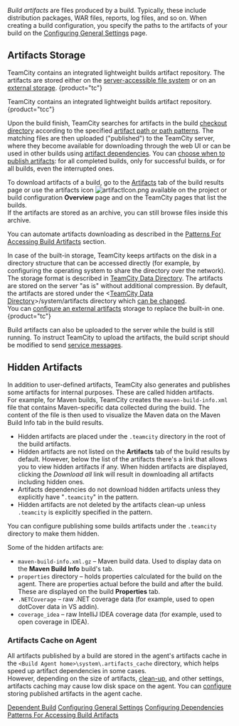 [//]: # (title: Build Artifact)
[//]: # (auxiliary-id: Build Artifact)

_Build artifacts_ are files produced by a build. Typically, these include distribution packages, WAR files, reports, log files, and so on. When creating a build configuration, you specify the paths to the artifacts of your build on the [Configuring General Settings](configuring-general-settings.md#Artifact+Paths) page.

## Artifacts Storage

TeamCity contains an integrated lightweight builds artifact repository. The artifacts are stored either on the [server-accessible file system](configuring-artifacts-storage.md#Built-in+Artifacts+Storage) or on an [external storage](configuring-artifacts-storage.md#External+Artifacts+Storage).
{product="tc"}

TeamCity contains an integrated lightweight builds artifact repository.
{product="tcc"}

Upon the build finish, TeamCity searches for artifacts in the build [checkout directory](build-checkout-directory.md) according to the specified [artifact path or path patterns](configuring-general-settings.md#Artifact+Paths). The matching files are then uploaded ("published") to the TeamCity server, where they become available for downloading through the web UI or can be used in other builds using [artifact dependencies](dependent-build.md#Artifact+Dependency). You can [choose when to publish artifacts](configuring-general-settings.md#publish-artifacts): for all completed builds, only for successful builds, or for all builds, even the interrupted ones.

To download artifacts of a build, go to the [Artifacts](working-with-build-results.md#Build+Artifacts) tab of the build results page or use the artifacts icon ![artifactIcon.png](artifactIcon.png) available on the project or build configuration __Overview__ page and on the TeamCity pages that list the builds.   
If the artifacts are stored as an archive, you can still browse files inside this archive.

You can automate artifacts downloading as described in the [Patterns For Accessing Build Artifacts](patterns-for-accessing-build-artifacts.md) section.

In case of the built-in storage, TeamCity keeps artifacts on the disk in a directory structure that can be accessed directly (for example, by configuring the operating system to share the directory over the network). The storage format is described in [TeamCity Data Directory](teamcity-data-directory.md#artifacts). The artifacts are stored on the server "as is" without additional compression. By default, the artifacts are stored under the \<[TeamCity Data Directory](teamcity-data-directory.md)\>\/system\/artifacts directory which [can be changed](teamcity-configuration-and-maintenance.md).   
You can [configure an external artifacts](configuring-artifacts-storage.md#External+Artifacts+Storage) storage to replace the built-in one.
{product="tc"}

Build artifacts can also be uploaded to the server while the build is still running. To instruct TeamCity to upload the artifacts, the build script should be modified to send [service messages](service-messages.md#Publishing+Artifacts+while+the+Build+is+Still+in+Progress).

## Hidden Artifacts

In addition to user-defined artifacts, TeamCity also generates and publishes some artifacts for internal purposes. These are called hidden artifacts.   
For example, for Maven builds, TeamCity creates the `maven-build-info.xml` file that contains Maven-specific data collected during the build. The content of the file is then used to visualize the Maven data on the Maven Build Info tab in the build results.
* Hidden artifacts are placed under the `.teamcity` directory in the root of the build artifacts.
* Hidden artifacts are not listed on the __Artifacts__ tab of the build results by default. However, below the list of the artifacts there's a link that allows you to view hidden artifacts if any. When hidden artifacts are displayed, clicking the _Download all_ link will result in downloading all artifacts including hidden ones.
* Artifacts dependencies do not download hidden artifacts unless they explicitly have "`.teamcity`" in the pattern.
* Hidden artifacts are not deleted by the artifacts clean-up unless `.teamcity` is explicitly specified in the pattern.

You can configure publishing some builds artifacts under the `.teamcity` directory to make them hidden.

Some of the hidden artifacts are:
* `maven-build-info.xml.gz` – Maven build data. Used to display data on the __Maven Build Info__ build's tab.
* `properties` directory – holds properties calculated for the build on the agent. There are properties actual before the build and after the build. These are displayed on the build __Properties__ tab.
* `.NETCoverage` – raw .NET coverage data (for example, used to open dotCover data in VS addin).
* `coverage_idea` – raw IntelliJ IDEA coverage data (for example, used to open coverage in IDEA).


[//]: # (Internal note. Do not delete. "Build Artifactd28e144.txt")    


### Artifacts Cache on Agent

All artifacts published by a build are stored in the agent's artifacts cache in the `<Build Agent home>\system\.artifacts_cache` directory, which helps speed up artifact dependencies in some cases.   
However, depending on the size of artifacts, [clean-up](clean-up.md), and other settings, artifacts caching may cause low disk space on the agent. You can [configure](free-disk-space.md#Configuring+artifacts+cache) storing published artifacts in the agent cache.

<seealso>
        <category ref="concepts">
            <a href="dependent-build.md">Dependent Build</a>
        </category>
        <category ref="admin-guide">
            <a href="configuring-general-settings.md">Configuring General Settings</a>
            <a href="configuring-dependencies.md">Configuring Dependencies</a>
            <a href="patterns-for-accessing-build-artifacts.md">Patterns For Accessing Build Artifacts</a>
        </category>
</seealso>